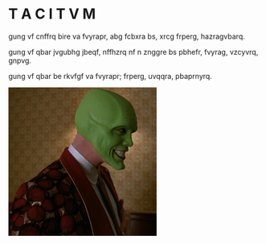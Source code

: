 <h1>T A C I T V M</h1>
<p>gung vf cnffrq bire va fvyrapr, abg fcbxra bs, xrcg frperg, hazragvbarq.</p>
<p>gung vf qbar jvgubhg jbeqf, nffhzrq nf n znggre bs pbhefr, fvyrag, vzcyvrq, gnpvg.</p>
<p>gung vf qbar be rkvfgf va fvyrapr; frperg, uvqqra, pbaprnyrq.</p>

![sh](./T7zkNIL.gif)



<!---
tacitvm/tacitvm is a ✨ special ✨ repository because its `README.md` (this file) appears on your GitHub profile.
You can click the Preview link to take a look at your changes.
--->
